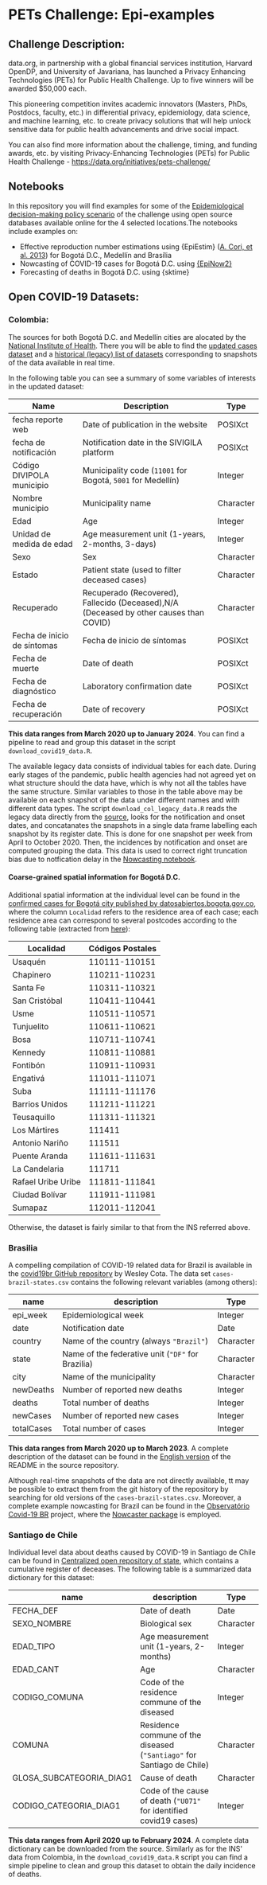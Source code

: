 # PETs Challenge: Epi-examples

## Challenge Description:

data.org, in partnership with a global financial services institution, Harvard OpenDP, and University of Javariana, has launched a Privacy Enhancing Technologies (PETs) for Public Health Challenge. Up to five winners will be awarded $50,000 each.

This pioneering competition invites academic innovators (Masters, PhDs, Postdocs, faculty, etc.) in differential privacy,  epidemiology, data science, and machine learning, etc. to create privacy solutions that will help unlock sensitive data for public health advancements and drive social impact.  

You can also find more information about the challenge, timing, and funding awards, etc. by visiting Privacy-Enhancing Technologies (PETs) for Public Health Challenge - https://data.org/initiatives/pets-challenge/

## Notebooks

In this repository you will find examples for some of the 
[Epidemiological decision-making policy scenario](https://data.org/initiatives/pets-challenge/about/) of the challenge 
using open source databases available online for the 4 selected locations.The notebooks include examples on:

- Effective reproduction number estimations using {EpiEstim} ([A. Cori, et al. 2013](https://academic.oup.com/aje/article-abstract/178/9/1505/89262)) for Bogotá D.C., 
Medellín and Brasília
- Nowcasting of COVID-19 cases for Bogotá D.C. using [{EpiNow2}](https://epiforecasts.io/EpiNow2/dev/index.html)
- Forecasting of deaths in Bogotá D.C. using {sktime}

## Open COVID-19 Datasets:

### Colombia:

The sources for both Bogotá D.C. and Medellín cities are alocated by the 
[National Institute of Health](https://www.ins.gov.co/Noticias/Paginas/coronavirus-casos.aspx). There you will be able to find the 
[updated cases dataset](https://www.datos.gov.co/Salud-y-Protecci-n-Social/Casos-positivos-de-COVID-19-en-Colombia-/gt2j-8ykr/data) 
and a [historical (legacy) list of datasets](https://www.ins.gov.co/Paginas/Boletines-casos-COVID-19-Colombia.aspx) 
corresponding to snapshots of the data available in real time.

In the following table you can see a summary of 
some variables of interests in the updated dataset:

|Name                     |Description                                            |Type     |
|-------------------------|-------------------------------------------------------|---------|
|fecha reporte web        |Date of publication in the website                     |POSIXct  |
|fecha de notificación    |Notification date in the SIVIGILA platform             |POSIXct  |
|Código DIVIPOLA municipio|Municipality code (`11001` for Bogotá, `5001` for Medellín)|Integer  |
|Nombre municipio         |Municipality name                                      |Character|
|Edad                     |Age                                                    |Integer  |
|Unidad de medida de edad |Age measurement unit (1-years, 2-months, 3-days)       |Integer  |
|Sexo                     |Sex                                                    |Character|
|Estado                   |Patient state (used to filter deceased cases)          |Character|
|Recuperado               |Recuperado (Recovered), Fallecido (Deceased),N/A (Deceased by other causes than COVID)                                                                            |Character|
|Fecha de inicio de síntomas|Fecha de inicio de síntomas                          |POSIXct  |
|Fecha de muerte          |Date of death                                          |POSIXct  |
|Fecha de diagnóstico     |Laboratory confirmation date                           |POSIXct  |
|Fecha de recuperación    |Date of recovery                                       |POSIXct  |

**This data ranges from March 2020 up to January 2024**. You can find a pipeline to read and group this dataset in the script 
`download_covid19_data.R`. 

The available legacy data consists of individual tables for each date. During 
early stages of the pandemic, public health agencies had not agreed yet on what 
structure should the data have, which is why not all the tables have the same 
structure. Similar variables to those in the table above may be available on 
each snapshot of the data under different names and with different data types. 
The script `download_col_legacy_data.R` reads the legacy data directly from the 
[source](https://www.ins.gov.co/Paginas/Boletines-casos-COVID-19-Colombia.aspx), 
looks for the notification and onset dates, and concatanates the snapshots in 
a single data frame labelling each snapshot by its register date. This is done 
for one snapshot per week from April to October 2020. Then, the incidences by 
notification and onset are computed grouping the data. This data is used to 
correct right truncation bias due to notfication delay in the 
[Nowcasting notebook](https://github.com/TRACE-LAC/pet-epi-notebooks/blob/main/notebooks/Nowcasting-EpiNow2.Rmd).

#### Coarse-grained spatial information for Bogotá D.C.

Additional spatial information at the individual level can be found in the [confirmed cases for Bogotá city published by datosabiertos.bogota.gov.co](https://datosabiertos.bogota.gov.co/dataset/numero-de-casos-confirmados-por-el-laboratorio-de-covid-19-bogota-d-c), where the column `Localidad` refers to the residence area of each case; each residence area can correspond to several postcodes according to the following table (extracted from [here](https://bogota.gov.co/mi-ciudad/gestion-publica/conoce-el-codigo-postal-de-barrio-o-localidad-en-bogota)):

| Localidad          | Códigos Postales |
| ------------------ | ---------------- |
| Usaquén            | 110111-110151    |
| Chapinero          | 110211-110231    |
| Santa Fe           | 110311-110321    |
| San Cristóbal      | 110411-110441    |
| Usme               | 110511-110571    |
| Tunjuelito         | 110611-110621    |
| Bosa               | 110711-110741    |
| Kennedy            | 110811-110881    |
| Fontibón           | 110911-110931    |
| Engativá           | 111011-111071    |
| Suba               | 111111-111176    |
| Barrios Unidos     | 111211-111221    |
| Teusaquillo        | 111311-111321    |
| Los Mártires       | 111411           |
| Antonio Nariño     | 111511           |
| Puente Aranda      | 111611-111631    |
| La Candelaria      | 111711           |
| Rafael Uribe Uribe | 111811-111841    |
| Ciudad Bolívar     | 111911-111981    |
| Sumapaz            | 112011-112041    |

Otherwise, the dataset is fairly similar to that from the INS referred above.

### Brasilia

A compelling compilation of COVID-19 related data for Brazil is available in the
[covid19br GitHub repository](https://github.com/wcota/covid19br) by Wesley Cota.
The data set `cases-brazil-states.csv` contains the following relevant variables
(among others):

| name                            | description                                             | Type      |
|---------------------------------|---------------------------------------------------------|-----------|
| epi_week                        | Epidemiological week                                    | Integer   | 
| date                            | Notification date                                       | Date      |
| country                         | Name of the country (always `"Brazil"`)                 | Character |
| state                           | Name of the federative unit (`"DF"` for Brazilia)       | Character |
| city                            | Name of the municipality                                | Character |
| newDeaths                       | Number of reported new deaths                           | Integer   |
| deaths                          | Total number of deaths                                  | Integer   |
| newCases                        | Number of reported new cases                            | Integer   |
| totalCases                      | Total number of cases                                   | Integer   |

**This data ranges from March 2020 up to March 2023**. A complete description of the dataset can be found in the 
[English version](https://github.com/wcota/covid19br/blob/master/README.en.md) 
of the README in the source repository.

Although real-time snapshots of the data are not directly available, tt may be 
possible to extract them from the git history of the repository by searching for 
old versions of the `cases-brazil-states.csv`. Moreover, a complete example 
nowcasting for Brazil can be found in the 
[Observatório Covid-19 BR](https://github.com/covid19br) project, where the 
[Nowcaster package](https://github.com/covid19br/nowcaster) is employed.

### Santiago de Chile

Individual level data about deaths caused by COVID-19 in Santiago de Chile can 
be found in 
[Centralized open repository of state](https://datos.gob.cl/dataset/8982a05a-91f7-422d-97bc-3eee08fde784),
which contains a cumulative register of deceases. The following table is a 
summarized data dictionary for this dataset:

| name                      | description                                                           | Type      |
|---------------------------|-----------------------------------------------------------------------|-----------|
| FECHA_DEF                 | Date of death                                                         | Date      |
| SEXO_NOMBRE               | Biological sex                                                        | Character |
| EDAD_TIPO                 | Age measurement unit (1-years, 2-months)                              | Integer   |
| EDAD_CANT                 | Age                                                                   | Character |
| CODIGO_COMUNA             | Code of the residence commune of the diseased                         | Integer   |
| COMUNA                    | Residence commune of the diseased (`"Santiago"` for Santiago de Chile)| Character |
| GLOSA_SUBCATEGORIA_DIAG1  | Cause of death                                                        | Character |
| CODIGO_CATEGORIA_DIAG1    | Code of the cause of death (`"U071"` for identified covid19 cases)     | Integer   |

**This data ranges from April 2020 up to February 2024**. A complete data dictionary can be downloaded from the source. Similarly as for 
the INS' data from Colombia, in the `download_covid19_data.R` script you can find
a simple pipeline to clean and group this dataset to obtain the daily incidence 
of deaths.


